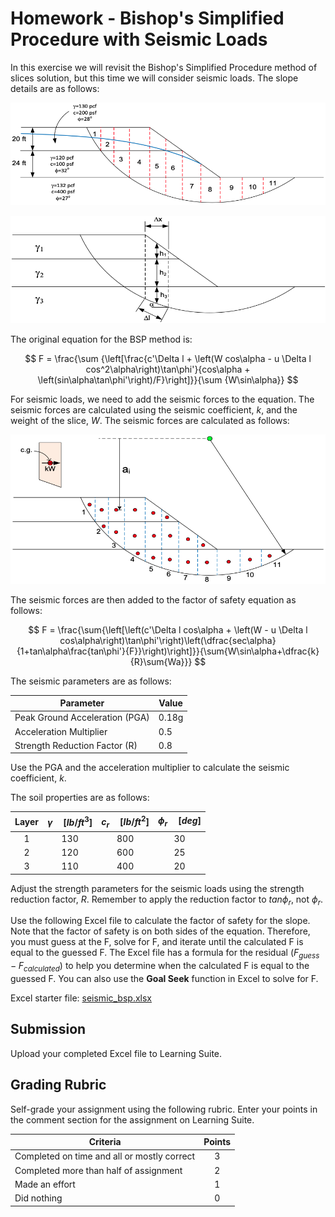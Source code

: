 # Homework - Bishop's Simplified Procedure with Seismic Loads

In this exercise we will revisit the Bishop's Simplified Procedure method of slices solution, but this time we will consider seismic loads. The slope details are as follows:

![oms1.png](..%2F04_limiteq2%2Foms1.png)

![oms2.png](..%2F04_limiteq2%2Foms2.png)


The original equation for the BSP method is:

$$
F = \frac{\sum {\left[\frac{c'\Delta l + \left(W cos\alpha - u \Delta l cos^2\alpha\right)\tan\phi'}{cos\alpha + \left(sin\alpha\tan\phi'\right)/F}\right]}}{\sum {W\sin\alpha}}
$$

For seismic loads, we need to add the seismic forces to the equation. The seismic forces are calculated using the seismic coefficient, $k$, and the weight of the slice, $W$. The seismic forces are calculated as follows:

![oms_kw_fig.png](oms_kw_fig.png)

The seismic forces are then added to the factor of safety equation as follows:

$$
F = \frac{\sum{\left[\left(c'\Delta l cos\alpha + \left(W - u \Delta l cos\alpha\right)\tan\phi'\right)\left(\dfrac{sec\alpha}{1+tan\alpha\frac{tan\phi'}{F}}\right)\right]}}{\sum{W\sin\alpha+\dfrac{k}{R}\sum{Wa}}}
$$

The seismic parameters are as follows:

| Parameter                      | Value |
|--------------------------------|-------|
| Peak Ground Acceleration (PGA) | 0.18g |
| Acceleration Multiplier        | 0.5   |
| Strength Reduction Factor (R)  | 0.8   |

Use the PGA and the acceleration multiplier to calculate the seismic coefficient, $k$.

The soil properties are as follows:

| Layer | $\gamma \quad [lb/ft^3]$ | $c_r \quad [lb/ft^2]$ | $\phi_r \quad [deg]$ |
|:-----:|:------------------------:|:----------------:|:---------------:|
|   1   |           130            |       800        |       30        |
|   2   |           120            |       600        |       25        |
|   3   |           110            |       400        |       20        |

Adjust the strength parameters for the seismic loads using the strength reduction factor, $R$. Remember to apply the reduction factor to $tan\phi_r$, not $\phi_r$.

Use the following Excel file to calculate the factor of safety for the slope. Note that the factor of safety is on both sides of the equation. Therefore, you must guess at the F, solve for F, and iterate until the calculated F is equal to the guessed F. The Excel file has a formula for the residual ($F_{guess} - F_{calculated}$) to help you determine when the calculated F is equal to the guessed F. You can also use the **Goal Seek** function in Excel to solve for F.

Excel starter file: [seismic_bsp.xlsx](seismic_bsp.xlsx)

## Submission

Upload your completed Excel file to Learning Suite.

## Grading Rubric

Self-grade your assignment using the following rubric. Enter your points in the comment section for the assignment on Learning Suite.

| Criteria                                    | Points |
|---------------------------------------------|:------:|
| Completed on time and all or mostly correct |   3    |
| Completed more than half of assignment      |   2    |
| Made an effort                              |   1    |
| Did nothing                                 |   0    |